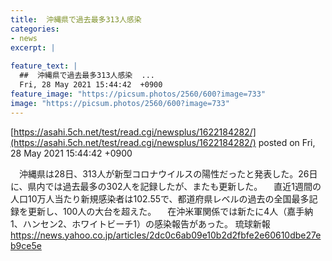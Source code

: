 ```yaml
---
title:  沖縄県で過去最多313人感染  
categories:
- news
excerpt: |
  
feature_text: |
  ##  沖縄県で過去最多313人感染  ...
  Fri, 28 May 2021 15:44:42  +0900
feature_image: "https://picsum.photos/2560/600?image=733"
image: "https://picsum.photos/2560/600?image=733"
---
```


[https://asahi.5ch.net/test/read.cgi/newsplus/1622184282/](https://asahi.5ch.net/test/read.cgi/newsplus/1622184282/)
posted on Fri, 28 May 2021 15:44:42  +0900

<!--more-->

　沖縄県は28日、313人が新型コロナウイルスの陽性だったと発表した。26日に、県内では過去最多の302人を記録したが、またも更新した。 　直近1週間の人口10万人当たり新規感染者は102.55で、都道府県レベルの過去の全国最多記録を更新し、100人の大台を超えた。 　在沖米軍関係では新たに4人（嘉手納1、ハンセン2、ホワイトビーチ1）の感染報告があった。 琉球新報 https://news.yahoo.co.jp/articles/2dc0c6ab09e10b2d2fbfe2e60610dbe27eb9ce5e
